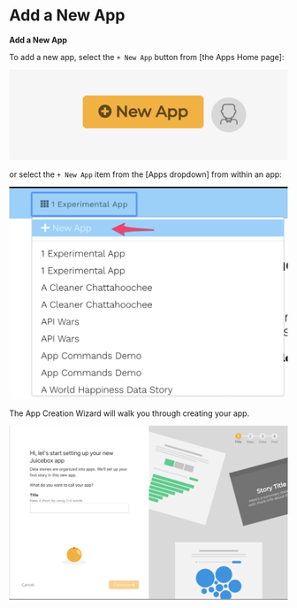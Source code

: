 # Add a New App

**Add a New App**

To add a new app,  select the `+ New App` button from \[the Apps Home page\]:

![+ New App from Apps Home page](../../.gitbook/assets/image%20%287%29.png)

or select the `+ New App` item from the \[Apps dropdown\] from within an app:

![+ New App from Apps dropdown](../../.gitbook/assets/image%20%2816%29.png)

The App Creation Wizard will walk you through creating your app.

![App Creation Wizard](../../.gitbook/assets/image%20%2813%29.png)



